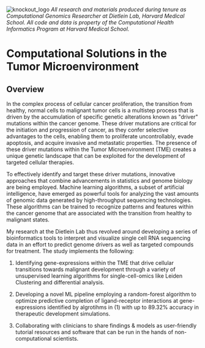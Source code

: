 ![knockout_logo](https://github.com/aniketxdey/hms_research/assets/168318141/6f6dfca6-061b-4dbe-be88-0a1727eb909e)
_All research and materials produced during tenure as Computational Genomics Researcher at Dietlein Lab, Harvard Medical School. All code and data is property of the Computational Health Informatics Program at Harvard Medical School._

# Computational Solutions in the Tumor Microenvironment

## Overview
In the complex process of cellular cancer proliferation, the transition from healthy, normal cells to malignant tumor cells is a multistep process that is driven by the accumulation of specific genetic alterations known as "driver" mutations within the cancer genome. These driver mutations are critical for the initiation and progression of cancer, as they confer selective advantages to the cells, enabling them to proliferate uncontrollably, evade apoptosis, and acquire invasive and metastatic properties. The presence of these driver mutations within the Tumor Microenvironment (TME) creates a unique genetic landscape that can be exploited for the development of targeted cellular therapies.

To effectively identify and target these driver mutations, innovative approaches that combine advancements in statistics and genome biology are being employed. Machine learning algorithms, a subset of artificial intelligence, have emerged as powerful tools for analyzing the vast amounts of genomic data generated by high-throughput sequencing technologies. These algorithms can be trained to recognize patterns and features within the cancer genome that are associated with the transition from healthy to malignant states.

My research at the Dietlein Lab thus revolved around developing a series of bioinformatics tools to interpret and visualize single cell RNA sequencing data in an effort to predict genome drivers as well as targeted compounds for treatment. The study implements the following:

1) Identifying gene-expressions within the TME that drive cellular transitions towards malignant development through a variety of unsupervised learning algorithms for single-cell-omics like Leiden Clustering and differential analysis.

2) Developing a novel ML pipeline employing a random-forest algorithm to optimize predictive completion of ligand-receptor interactions at gene-expressions identified by algrotihms in (1) with up to 89.32% accuracy in therapeutic development simulations.

3) Collaborating with clinicians to share findings & models as user-friendly tutorial resources and software that can be run in the hands of non-computational scientists.

